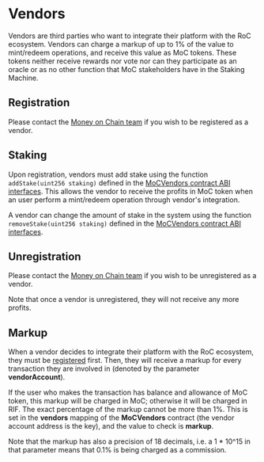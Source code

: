 # Vendors

Vendors are third parties who want to integrate their platform with the RoC ecosystem. Vendors can charge a markup of up to 1% of the value to mint/redeem operations, and receive this value as MoC tokens. These tokens neither receive rewards nor vote nor can they participate as an oracle or as no other function that MoC stakeholders have in the Staking Machine.

## Registration

Please contact the [Money on Chain team](https://moneyonchain.com/) if you wish to be registered as a vendor.

## Staking

Upon registration, vendors must add stake using the function `addStake(uint256 staking)` defined in the [MoCVendors contract ABI interfaces](../abis/MoCVendors.md#addstake). This allows the vendor to receive the profits in MoC token when an user perform a mint/redeem operation through vendor's integration.

A vendor can change the amount of stake in the system using the function `removeStake(uint256 staking)` defined in the [MoCVendors contract ABI interfaces](../abis/MoCVendors.md#removestake).

## Unregistration

Please contact the [Money on Chain team](https://moneyonchain.com/) if you wish to be unregistered as a vendor.

Note that once a vendor is unregistered, they will not receive any more profits.

## Markup

When a vendor decides to integrate their platform with the RoC ecosystem, they must be [registered](#vendor-registration) first. Then, they will receive a markup for every transaction they are involved in (denoted by the parameter **vendorAccount**).

If the user who makes the transaction has balance and allowance of MoC token, this markup will be charged in MoC; otherwise it will be charged in RIF. The exact percentage of the markup cannot be more than 1%. This is set in the **vendors** mapping of the **MoCVendors** contract (the vendor account address is the key), and the value to check is **markup**.

Note that the markup has also a precision of 18 decimals, i.e. a 1 \* 10^15 in that parameter means that 0.1% is being charged as a commission.
